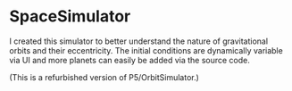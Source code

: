 # SpaceSimulator
I created this simulator to better understand the nature of gravitational orbits and their eccentricity.
The initial conditions are dynamically variable via UI and more planets can easily be added via the source code.

(This is a refurbished version of P5/OrbitSimulator.)
